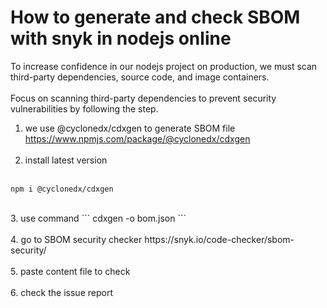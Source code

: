 # How to generate and check SBOM with snyk in nodejs online

To increase confidence in our nodejs project on production, we must scan third-party dependencies, source code, and image containers.
<br/><br/>
Focus on scanning third-party dependencies to prevent security vulnerabilities by following the step.
<br/>
1. we use @cyclonedx/cdxgen to generate SBOM file https://www.npmjs.com/package/@cyclonedx/cdxgen
<br/><br/>
2. install latest version
<br/><br/>
```
npm i @cyclonedx/cdxgen
```
<br/>
3. use command
```
cdxgen -o bom.json
```
<br/><br/>
4. go to SBOM security checker https://snyk.io/code-checker/sbom-security/
<br/><br/>
5. paste content file to check
<br/><br/>
6. check the issue report